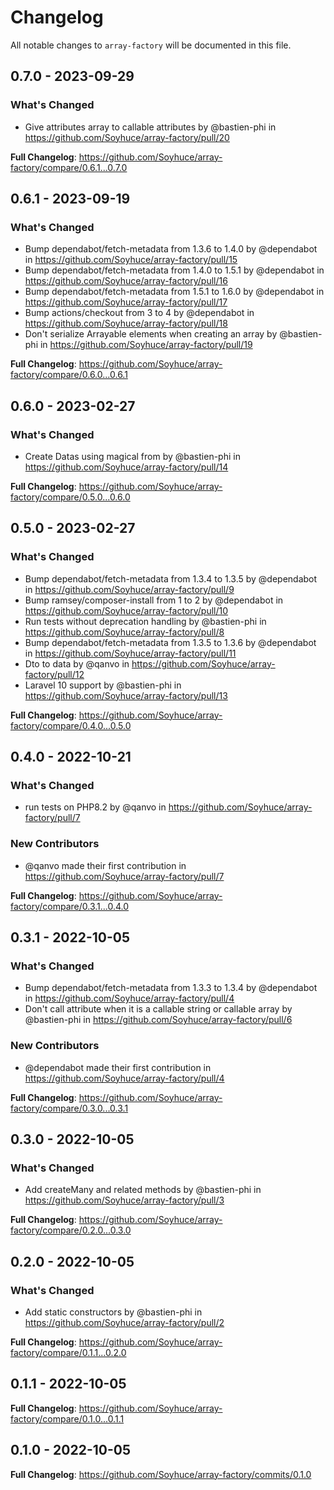 # Changelog

All notable changes to `array-factory` will be documented in this file.

## 0.7.0 - 2023-09-29

### What's Changed

- Give attributes array to callable attributes by @bastien-phi in https://github.com/Soyhuce/array-factory/pull/20

**Full Changelog**: https://github.com/Soyhuce/array-factory/compare/0.6.1...0.7.0

## 0.6.1 - 2023-09-19

### What's Changed

- Bump dependabot/fetch-metadata from 1.3.6 to 1.4.0 by @dependabot in https://github.com/Soyhuce/array-factory/pull/15
- Bump dependabot/fetch-metadata from 1.4.0 to 1.5.1 by @dependabot in https://github.com/Soyhuce/array-factory/pull/16
- Bump dependabot/fetch-metadata from 1.5.1 to 1.6.0 by @dependabot in https://github.com/Soyhuce/array-factory/pull/17
- Bump actions/checkout from 3 to 4 by @dependabot in https://github.com/Soyhuce/array-factory/pull/18
- Don't serialize Arrayable elements when creating an array by @bastien-phi in https://github.com/Soyhuce/array-factory/pull/19

**Full Changelog**: https://github.com/Soyhuce/array-factory/compare/0.6.0...0.6.1

## 0.6.0 - 2023-02-27

### What's Changed

- Create Datas using magical from by @bastien-phi in https://github.com/Soyhuce/array-factory/pull/14

**Full Changelog**: https://github.com/Soyhuce/array-factory/compare/0.5.0...0.6.0

## 0.5.0 - 2023-02-27

### What's Changed

- Bump dependabot/fetch-metadata from 1.3.4 to 1.3.5 by @dependabot in https://github.com/Soyhuce/array-factory/pull/9
- Bump ramsey/composer-install from 1 to 2 by @dependabot in https://github.com/Soyhuce/array-factory/pull/10
- Run tests without deprecation handling by @bastien-phi in https://github.com/Soyhuce/array-factory/pull/8
- Bump dependabot/fetch-metadata from 1.3.5 to 1.3.6 by @dependabot in https://github.com/Soyhuce/array-factory/pull/11
- Dto to data by @qanvo in https://github.com/Soyhuce/array-factory/pull/12
- Laravel 10 support by @bastien-phi in https://github.com/Soyhuce/array-factory/pull/13

**Full Changelog**: https://github.com/Soyhuce/array-factory/compare/0.4.0...0.5.0

## 0.4.0 - 2022-10-21

### What's Changed

- run tests on PHP8.2 by @qanvo in https://github.com/Soyhuce/array-factory/pull/7

### New Contributors

- @qanvo made their first contribution in https://github.com/Soyhuce/array-factory/pull/7

**Full Changelog**: https://github.com/Soyhuce/array-factory/compare/0.3.1...0.4.0

## 0.3.1 - 2022-10-05

### What's Changed

- Bump dependabot/fetch-metadata from 1.3.3 to 1.3.4 by @dependabot in https://github.com/Soyhuce/array-factory/pull/4
- Don't call attribute when it is a callable string or callable array by @bastien-phi in https://github.com/Soyhuce/array-factory/pull/6

### New Contributors

- @dependabot made their first contribution in https://github.com/Soyhuce/array-factory/pull/4

**Full Changelog**: https://github.com/Soyhuce/array-factory/compare/0.3.0...0.3.1

## 0.3.0 - 2022-10-05

### What's Changed

- Add createMany and related methods by @bastien-phi in https://github.com/Soyhuce/array-factory/pull/3

**Full Changelog**: https://github.com/Soyhuce/array-factory/compare/0.2.0...0.3.0

## 0.2.0 - 2022-10-05

### What's Changed

- Add static constructors by @bastien-phi in https://github.com/Soyhuce/array-factory/pull/2

**Full Changelog**: https://github.com/Soyhuce/array-factory/compare/0.1.1...0.2.0

## 0.1.1 - 2022-10-05

**Full Changelog**: https://github.com/Soyhuce/array-factory/compare/0.1.0...0.1.1

## 0.1.0 - 2022-10-05

**Full Changelog**: https://github.com/Soyhuce/array-factory/commits/0.1.0
